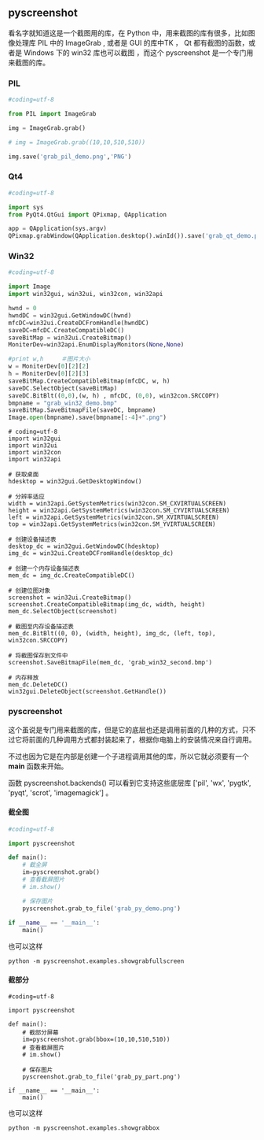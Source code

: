 ## pyscreenshot

看名字就知道这是一个截图用的库，在 Python 中，用来截图的库有很多，比如图像处理库 PIL 中的 ImageGrab , 或者是 GUI 的库中TK ， Qt 都有截图的函数，或者是 Windows 下的 win32 库也可以截图 ，而这个 pyscreenshot 是一个专门用来截图的库。

### PIL

```python
#coding=utf-8

from PIL import ImageGrab

img = ImageGrab.grab()

# img = ImageGrab.grab((10,10,510,510))

img.save('grab_pil_demo.png','PNG')
```

### Qt4

```python
#coding=utf-8

import sys  
from PyQt4.QtGui import QPixmap, QApplication  

app = QApplication(sys.argv)  
QPixmap.grabWindow(QApplication.desktop().winId()).save('grab_qt_demo.png', 'png')  
```

### Win32

```python
#coding=utf-8

import Image
import win32gui, win32ui, win32con, win32api  

hwnd = 0 
hwndDC = win32gui.GetWindowDC(hwnd)   
mfcDC=win32ui.CreateDCFromHandle(hwndDC)   
saveDC=mfcDC.CreateCompatibleDC()   
saveBitMap = win32ui.CreateBitmap()   
MoniterDev=win32api.EnumDisplayMonitors(None,None)  

#print w,h　　　＃图片大小  
w = MoniterDev[0][2][2]  
h = MoniterDev[0][2][3]  
saveBitMap.CreateCompatibleBitmap(mfcDC, w, h)   
saveDC.SelectObject(saveBitMap)   
saveDC.BitBlt((0,0),(w, h) , mfcDC, (0,0), win32con.SRCCOPY)  
bmpname = "grab_win32_demo.bmp"
saveBitMap.SaveBitmapFile(saveDC, bmpname)  
Image.open(bmpname).save(bmpname[:-4]+".png") 
```

```
# coding=utf-8
import win32gui
import win32ui
import win32con
import win32api

# 获取桌面
hdesktop = win32gui.GetDesktopWindow()

# 分辨率适应
width = win32api.GetSystemMetrics(win32con.SM_CXVIRTUALSCREEN)
height = win32api.GetSystemMetrics(win32con.SM_CYVIRTUALSCREEN)
left = win32api.GetSystemMetrics(win32con.SM_XVIRTUALSCREEN)
top = win32api.GetSystemMetrics(win32con.SM_YVIRTUALSCREEN)

# 创建设备描述表
desktop_dc = win32gui.GetWindowDC(hdesktop)
img_dc = win32ui.CreateDCFromHandle(desktop_dc)

# 创建一个内存设备描述表
mem_dc = img_dc.CreateCompatibleDC()

# 创建位图对象
screenshot = win32ui.CreateBitmap()
screenshot.CreateCompatibleBitmap(img_dc, width, height)
mem_dc.SelectObject(screenshot)

# 截图至内存设备描述表
mem_dc.BitBlt((0, 0), (width, height), img_dc, (left, top), win32con.SRCCOPY)

# 将截图保存到文件中
screenshot.SaveBitmapFile(mem_dc, 'grab_win32_second.bmp')

# 内存释放
mem_dc.DeleteDC()
win32gui.DeleteObject(screenshot.GetHandle())
```

### pyscreenshot

这个虽说是专门用来截图的库，但是它的底层也还是调用前面的几种的方式，只不过它将前面的几种调用方式都封装起来了，根据你电脑上的安装情况来自行调用。

不过也因为它是在内部是创建一个子进程调用其他的库，所以它就必须要有一个 __main__ 函数来开始。

函数 pyscreenshot.backends() 可以看到它支持这些底层库 ['pil', 'wx', 'pygtk', 'pyqt', 'scrot', 'imagemagick'] 。

#### 截全图

```python
#coding=utf-8

import pyscreenshot

def main():
	# 截全屏
	im=pyscreenshot.grab()
	# 查看截屏图片
	# im.show()

	# 保存图片
	pyscreenshot.grab_to_file('grab_py_demo.png')
	
if __name__ == '__main__':
	main()

```

也可以这样

```
python -m pyscreenshot.examples.showgrabfullscreen
```

#### 截部分

```
#coding=utf-8

import pyscreenshot

def main():
	# 截部分屏幕
	im=pyscreenshot.grab(bbox=(10,10,510,510)) 
	# 查看截屏图片
	# im.show()

	# 保存图片
	pyscreenshot.grab_to_file('grab_py_part.png')

if __name__ == '__main__':
	main()
```

也可以这样

```
python -m pyscreenshot.examples.showgrabbox
```
